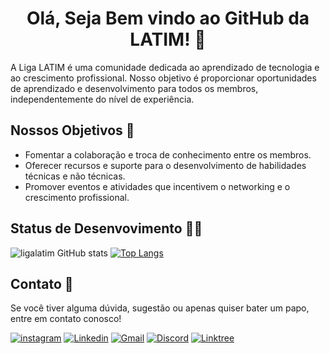 <h1 align="center"> 
      Olá, Seja Bem vindo ao GitHub da LATIM! 🌟
</h1>

A Liga LATIM é uma comunidade dedicada ao aprendizado de tecnologia e ao crescimento profissional. Nosso objetivo é proporcionar oportunidades de aprendizado e desenvolvimento para todos os membros, independentemente do nível de experiência.

## Nossos Objetivos 🚀

- Fomentar a colaboração e troca de conhecimento entre os membros.
- Oferecer recursos e suporte para o desenvolvimento de habilidades técnicas e não técnicas.
- Promover eventos e atividades que incentivem o networking e o crescimento profissional.

## Status de Desenvovimento :man_technologist:	

![ligalatim GitHub stats](https://github-readme-stats.vercel.app/api?username=ligalatim&show_icons=true&theme=dark)
[![Top Langs](https://github-readme-stats.vercel.app/api/top-langs/?username=ligalatim&layout=compact&langs_count=7&theme=dark)](https://github.com/ligalatim/github-readme-stats)

## Contato 📧

Se você tiver alguma dúvida, sugestão ou apenas quiser bater um papo, entre em contato conosco!

[![instagram](https://img.shields.io/badge/Instagram-E4405F?style=for-the-badge&logo=instagram&logoColor=white)](https://www.instagram.com/latimpb/)
[![Linkedin](https://img.shields.io/badge/LinkedIn-0077B5?style=for-the-badge&logo=linkedin&logoColor=white)](https://www.linkedin.com/company/latimpb/)
[![Gmail](https://img.shields.io/badge/Gmail-D14836?style=for-the-badge&logo=gmail&logoColor=white)](mailto:ligalatim@gmail.com)
[![Discord](https://img.shields.io/badge/Discord-7289DA?style=for-the-badge&logo=discord&logoColor=white)](https://discord.gg/PBS3pnwA)
[![Linktree](https://img.shields.io/badge/linktree-39E09B?style=for-the-badge&logo=linktree&logoColor=white)](https://linktr.ee/latimpb)
